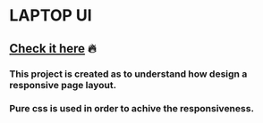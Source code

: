 # LAPTOP UI
## [Check it here]( https://sehbaz.github.io/laptop-ui/) :fire:
### This project is created as to understand how design a responsive page layout.
### Pure css is used in order to achive the responsiveness.



